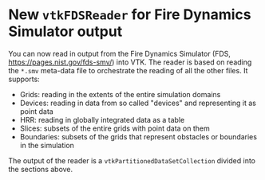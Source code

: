 # New `vtkFDSReader` for Fire Dynamics Simulator output

You can now read in output from the Fire Dynamics Simulator (FDS, https://pages.nist.gov/fds-smv/) into VTK. The reader is based on reading the `*.smv` meta-data file to orchestrate the reading of all the other files. It supports:

* Grids: reading in the extents of the entire simulation domains
* Devices: reading in data from so called "devices" and representing it as point data
* HRR: reading in globally integrated data as a table
* Slices: subsets of the entire grids with point data on them
* Boundaries: subsets of the grids that represent obstacles or boundaries in the simulation

The output of the reader is a `vtkPartitionedDataSetCollection` divided into the sections above.
